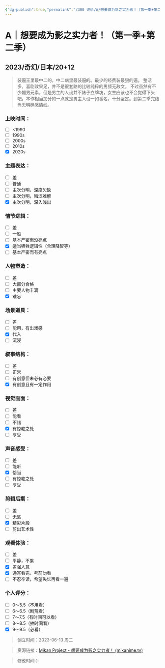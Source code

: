 ```yaml
---
{"dg-publish":true,"permalink":"/300 评价/A/想要成为影之实力者！（第一季+第二季）/","title":"想要成为影之实力者！（第一季+第二季）","tags":["A","无敌","奇幻"],"created":"2023-12-26T19:19:41.288+08:00","updated":"2024-01-12T12:00:10.200+08:00"}
---
```


# A｜想要成为影之实力者！（第一季+第二季）
## 2023/奇幻/日本/20+12
>装逼王里最中二的，中二病里最装逼的。最少的经费装最狠的逼。
>整活多，喜剧效果足，并不是很套路的比较纯粹的男频无敌文。
>不过虽然有不少媚男元素，但是男主的人设并不婊子立牌坊，女生应该也不会觉得下头吧。本作相当加分的一点就是男主人设一如番名，十分坚定。到第二季完结尚无明确感情线。
### 上映时间：
- [ ] <1990
- [ ] 1990s
- [ ] 2000s
- [ ] 2010s
- [x] 2020s
### 主题表达：
- [ ] 差
- [ ] 普通
- [ ] 主次分明，深度欠缺
- [ ] 主次分明，晦涩难解
- [x] 主次分明，深入浅出
### 情节逻辑：
- [ ] 差
- [ ] 一般
- [ ] 基本严密但没亮点
- [x] 适当牺牲逻辑性（合理降智等）
- [ ] 基本严密而有亮点
### 人物塑造：
- [ ] 差
- [ ] 大部分合格
- [ ] 主要人物丰满
- [x] 难忘
### 场景道具：
- [ ] 差
- [ ] 能用，有出戏感
- [x] 代入
- [ ] 沉浸
### 叙事结构：
- [ ] 差
- [ ] 正常
- [ ] 有创意但未必有必要
- [x] 有创意且有一定作用
### 视觉画面：
- [ ] 差
- [ ] 能看
- [ ] 不错
- [x] 有惊艳之处
- [ ] 享受
### 声音感受：
- [ ] 差
- [ ] 能听
- [x] 恰当
- [ ] 有惊艳之处
- [ ] 享受
### 剪辑后期：
- [ ] 差
- [ ] 无感
- [x] 精彩片段
- [ ] 剪出艺术性
### 观看体验：
- [ ] 差
- [ ] 平静，不累
- [x] 差强人意
- [x] 通宵看完，考前勿看
- [ ] 不忍卒读，希望失忆再看一遍
### 个人评分：
- [ ] 0～5.5（不用看）
- [ ] 6～6.5（剧荒看）
- [ ] 7～7.5（有时间可以看）
- [ ] 8～8.5（抽时间看）
- [x] 9～9.5（必看）

>创立时间：2023-06-13 周二

>资源链接：[Mikan Project - 想要成为影之实力者！ (mikanime.tv)](https://mikanime.tv/Home/Bangumi/2822)

>~~修改时间：~~



